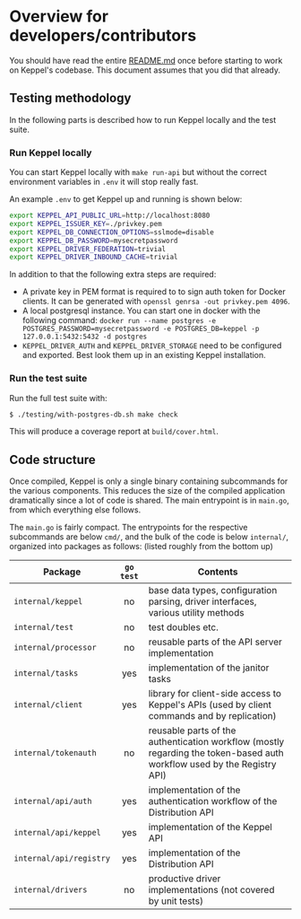 # Overview for developers/contributors

You should have read the entire [README.md](./README.md) once before starting
to work on Keppel's codebase. This document assumes that you did that already.

## Testing methodology

In the following parts is described how to run Keppel locally and the test suite.

### Run Keppel locally

You can start Keppel locally with `make run-api` but without the correct environment variables in `.env` it will stop really fast.

An example `.env` to get Keppel up and running is shown below:

```bash
export KEPPEL_API_PUBLIC_URL=http://localhost:8080
export KEPPEL_ISSUER_KEY=./privkey.pem
export KEPPEL_DB_CONNECTION_OPTIONS=sslmode=disable
export KEPPEL_DB_PASSWORD=mysecretpassword
export KEPPEL_DRIVER_FEDERATION=trivial
export KEPPEL_DRIVER_INBOUND_CACHE=trivial
```

In addition to that the following extra steps are required:
- A private key in PEM format is required to to sign auth token for Docker clients. It can be generated with `openssl genrsa -out privkey.pem 4096`.
- A local postgresql instance. You can start one in docker with the following command: `docker run --name postgres -e POSTGRES_PASSWORD=mysecretpassword -e POSTGRES_DB=keppel -p 127.0.0.1:5432:5432 -d postgres`
- `KEPPEL_DRIVER_AUTH` and `KEPPEL_DRIVER_STORAGE` need to be configured and exported. Best look them up in an existing Keppel installation.

### Run the test suite

Run the full test suite with:

```sh
$ ./testing/with-postgres-db.sh make check
```

This will produce a coverage report at `build/cover.html`.

## Code structure

Once compiled, Keppel is only a single binary containing subcommands for the various components. This reduces the size of
the compiled application dramatically since a lot of code is shared. The main entrypoint is in `main.go`, from which
everything else follows.

The `main.go` is fairly compact. The entrypoints for the respective subcommands are below `cmd/`, and the bulk of the
code is below `internal/`, organized into packages as follows: (listed roughly from the bottom up)

| Package | `go test` | Contents |
| --- | :---: | --- |
| `internal/keppel` | no | base data types, configuration parsing, driver interfaces, various utility methods |
| `internal/test` | no | test doubles etc. |
| `internal/processor` | no | reusable parts of the API server implementation |
| `internal/tasks` | yes | implementation of the janitor tasks |
| `internal/client` | yes | library for client-side access to Keppel's APIs (used by client commands and by replication) |
| `internal/tokenauth` | no | reusable parts of the authentication workflow (mostly regarding the token-based auth workflow used by the Registry API) |
| `internal/api/auth` | yes | implementation of the authentication workflow of the Distribution API |
| `internal/api/keppel` | yes | implementation of the Keppel API |
| `internal/api/registry` | yes | implementation of the Distribution API |
| `internal/drivers` | no | productive driver implementations (not covered by unit tests) |

